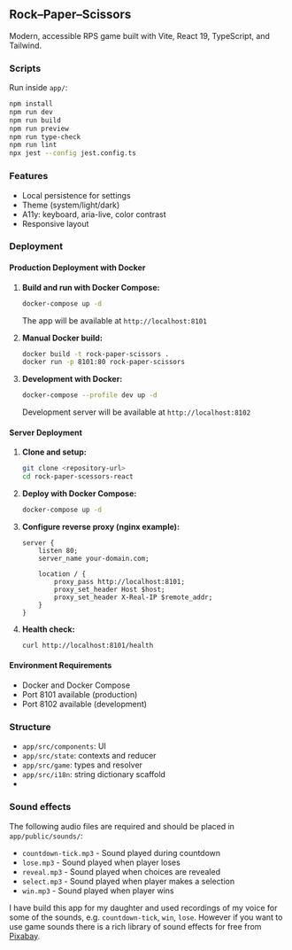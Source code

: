 ## Rock–Paper–Scissors

Modern, accessible RPS game built with Vite, React 19, TypeScript, and Tailwind.

### Scripts

Run inside `app/`:

```bash
npm install
npm run dev
npm run build
npm run preview
npm run type-check
npm run lint
npx jest --config jest.config.ts
```

### Features

- Local persistence for settings
- Theme (system/light/dark)
- A11y: keyboard, aria-live, color contrast
- Responsive layout

### Deployment

#### Production Deployment with Docker

1. **Build and run with Docker Compose:**

   ```bash
   docker-compose up -d
   ```

   The app will be available at `http://localhost:8101`

2. **Manual Docker build:**

   ```bash
   docker build -t rock-paper-scissors .
   docker run -p 8101:80 rock-paper-scissors
   ```

3. **Development with Docker:**
   ```bash
   docker-compose --profile dev up -d
   ```
   Development server will be available at `http://localhost:8102`

#### Server Deployment

1. **Clone and setup:**

   ```bash
   git clone <repository-url>
   cd rock-paper-scessors-react
   ```

2. **Deploy with Docker Compose:**

   ```bash
   docker-compose up -d
   ```

3. **Configure reverse proxy (nginx example):**

   ```nginx
   server {
       listen 80;
       server_name your-domain.com;

       location / {
           proxy_pass http://localhost:8101;
           proxy_set_header Host $host;
           proxy_set_header X-Real-IP $remote_addr;
       }
   }
   ```

4. **Health check:**
   ```bash
   curl http://localhost:8101/health
   ```

#### Environment Requirements

- Docker and Docker Compose
- Port 8101 available (production)
- Port 8102 available (development)

### Structure

- `app/src/components`: UI
- `app/src/state`: contexts and reducer
- `app/src/game`: types and resolver
- `app/src/i18n`: string dictionary scaffold
-

### Sound effects

The following audio files are required and should be placed in `app/public/sounds/`:

- `countdown-tick.mp3` - Sound played during countdown
- `lose.mp3` - Sound played when player loses
- `reveal.mp3` - Sound played when choices are revealed
- `select.mp3` - Sound played when player makes a selection
- `win.mp3` - Sound played when player wins

I have build this app for my daughter and used recordings of my voice for some of the sounds, e.g. `countdown-tick`, `win`, `lose`. However if you want to use game sounds there is a rich library of sound effects for free from <a href="https://pixabay.com/sound-effects//?utm_source=link-attribution&utm_medium=referral&utm_campaign=music&utm_content=337219">Pixabay</a>.
